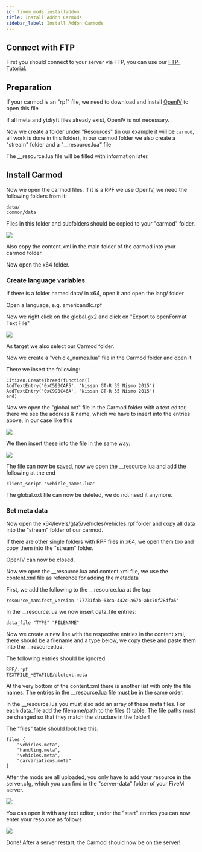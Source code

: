 ```yaml
---
id: fivem_mods_installaddon
title: Install Addon Carmods
sidebar_label: Install Addon Carmods
---
```


## Connect with FTP
First you should connect to your server via FTP, you can use our [FTP-Tutorial](gameserver_ftpaccess.md).

## Preparation

If your carmod is an "rpf" file, we need to download and install [OpenIV](https://openiv.com/) to open this file

If all meta and ytd/yft files already exist, OpenIV is not necessary.

Now we create a folder under "Resources" (in our example it will be `carmod`, all work is done in this folder), in our carmod folder we also create a "stream" folder and a "__resource.lua" file

The __resource.lua file will be filled with information later.



## Install Carmod
Now we open the carmod files, if it is a RPF we use OpenIV, we need the following folders from it:

```
data/
common/data
```

Files in this folder and subfolders should be copied to your "carmod" folder.

![](https://screensaver01.zap-hosting.com/index.php/s/QB9DHkm9BHmixHs/preview)

Also copy the content.xml in the main folder of the carmod into your carmod folder.

Now open the x64 folder.


### Create language variables

If there is a folder named data/ in x64, open it and open the lang/ folder

Open a language, e.g. americandlc.rpf

Now we right click on the global.gx2 and click on "Export to openFormat Text File"

![](https://screensaver01.zap-hosting.com/index.php/s/zn8D9rciFoPSyj7/preview)

As target we also select our Carmod folder.

Now we create a "vehicle_names.lua" file in the Carmod folder and open it

There we insert the following:

```
Citizen.CreateThread(function()
AddTextEntry('0xC593CAF5', 'Nissan GT-R 35 Nismo 2015')
AddTextEntry('0xC990C46A', 'Nissan GT-R 35 Nismo 2015')
end)
```

Now we open the "global.oxt" file in the Carmod folder with a text editor, there we see the address & name, which we have to insert into the entries above, in our case like this

![](https://screensaver01.zap-hosting.com/index.php/s/qycjwbmiZpd6i5P/preview)

We then insert these into the file in the same way:

![](https://screensaver01.zap-hosting.com/index.php/s/mCGxMbx4yr77aMH/preview)


The file can now be saved, now we open the __resource.lua and add the following at the end

```
client_script 'vehicle_names.lua'
```

The global.oxt file can now be deleted, we do not need it anymore.

### Set meta data


Now open the x64/levels/gta5/vehicles/vehicles.rpf folder and copy all data into the "stream" folder of our carmod.

If there are other single folders with RPF files in x64, we open them too and copy them into the "stream" folder.

OpenIV can now be closed.

Now we open the __resource.lua and content.xml file, we use the content.xml file as reference for adding the metadata

First, we add the following to the __resource.lua at the top:

```
resource_manifest_version '77731fab-63ca-442c-a67b-abc70f28dfa5'
```

In the __resource.lua we now insert data_file entries:

```
data_file "TYPE" "FILENAME"
```


Now we create a new line with the respective entries in the content.xml, there should be a filename and a type below, we copy these and paste them into the __resource.lua. 

The following entries should be ignored:

```
RPF/.rpf 
TEXTFILE_METAFILE/dlctext.meta
```

At the very bottom of the content.xml there is another list with only the file names. The entries in the __resource.lua file must be in the same order.

in the __resource.lua you must also add an array of these meta files. For each data_file add the filename/path to the files {} table.
The file paths must be changed so that they match the structure in the folder!

The "files" table should look like this:



```
files {
    "vehicles.meta",
    "handling.meta",
    "vehicles.meta",
    "carvariations.meta"
}
```

After the mods are all uploaded, you only have to add your resource in the server.cfg, which you can find in the "server-data" folder of your FiveM server.

![](https://screensaver01.zap-hosting.com/index.php/s/eM8MtkZJCLg3gdz/preview)

You can open it with any text editor, under the "start" entries you can now enter your resource as follows

![](https://screensaver01.zap-hosting.com/index.php/s/H6Y5SHHKqeMPoLo/preview)


Done! After a server restart, the Carmod should now be on the server!
